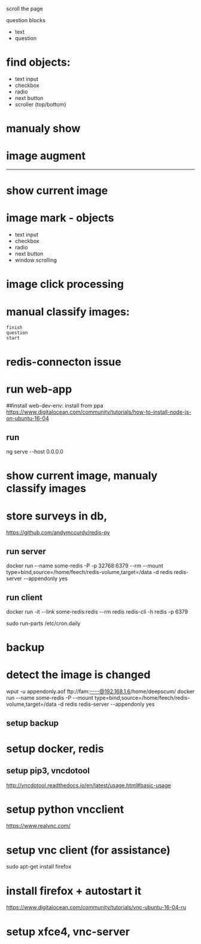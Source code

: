
scroll the page

question blocks
- text
- question

# find objects:
- text input
- checkbox
- radio
- next button
- scroller (top/bottom) 

# manualy show


# image augment
----------------

# show current image

# image mark - objects
- text input
- checkbox
- radio
- next button
- window scrolling

# image click processing

# manual classify images:
	finish
	question
	start
# redis-connecton issue

# run web-app
##install web-dev-env: install from ppa https://www.digitalocean.com/community/tutorials/how-to-install-node-js-on-ubuntu-16-04
## run 
ng serve --host 0.0.0.0

# show current image, manualy classify images

# store surveys in db, 
https://github.com/andymccurdy/redis-py
## run server
docker run --name some-redis -P -p 32768:6379 --rm --mount type=bind,source=/home/feech/redis-volume,target=/data -d redis redis-server --appendonly yes
## run client
docker run -it --link some-redis:redis --rm redis redis-cli -h redis -p 6379


sudo run-parts /etc/cron.daily
# backup
# detect the image is changed

wput -u appendonly.aof ftp://fam:----@192.168.1.6/home/deepscum/
docker run --name some-redis -P --mount type=bind,source=/home/feech/redis-volume,target=/data -d redis redis-server --appendonly yes
## setup backup
# setup docker, redis


## setup pip3, vncdotool

http://vncdotool.readthedocs.io/en/latest/usage.html#basic-usage
# setup python vncclient 

https://www.realvnc.com/
# setup vnc client (for assistance)

sudo apt-get install firefox

# install firefox + autostart it

https://www.digitalocean.com/community/tutorials/vnc-ubuntu-16-04-ru
# setup  xfce4, vnc-server